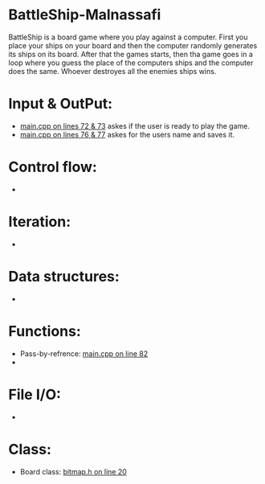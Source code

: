 # BattleShip-Malnassafi
BattleShip is a board game where you play against a computer. First you place your ships on your board and then the computer randomly generates its ships on its board. After that the games starts, then tha game goes in a loop where you guess the place of the computers ships and the computer does the same. Whoever destroyes all the enemies ships wins. 
# Input & OutPut:
* [main.cpp on lines 72 & 73](/main.cpp#L72) askes if the user is ready to play the game.
* [main.cpp on lines 76 & 77](/main.cpp#L76) askes for the users name and saves it.
# Control flow:
* 
# Iteration:
*
# Data structures: 
*
# Functions:
* Pass-by-refrence: [main.cpp on line 82](/main.cpp#L62)
*
# File I/O:
*
# Class:
* Board class: [bitmap.h on line 20](/battleship.h#L20)

